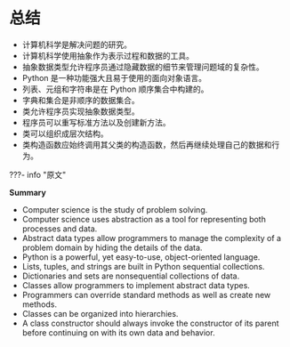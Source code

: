 # 总结

- 计算机科学是解决问题的研究。
- 计算机科学使用抽象作为表示过程和数据的工具。
- 抽象数据类型允许程序员通过隐藏数据的细节来管理问题域的复杂性。
- Python 是一种功能强大且易于使用的面向对象语言。
- 列表、元组和字符串是在 Python 顺序集合中构建的。
- 字典和集合是非顺序的数据集合。
- 类允许程序员实现抽象数据类型。
- 程序员可以重写标准方法以及创建新方法。
- 类可以组织成层次结构。
- 类构造函数应始终调用其父类的构造函数，然后再继续处理自己的数据和行为。

???- info "原文"

   **Summary**

   - Computer science is the study of problem solving.
   - Computer science uses abstraction as a tool for representing both processes and data.
   - Abstract data types allow programmers to manage the complexity of a problem domain by hiding the details of the data.
   - Python is a powerful, yet easy-to-use, object-oriented language.
   - Lists, tuples, and strings are built in Python sequential collections.
   - Dictionaries and sets are nonsequential collections of data.
   - Classes allow programmers to implement abstract data types.
   - Programmers can override standard methods as well as create new methods.
   - Classes can be organized into hierarchies.
   - A class constructor should always invoke the constructor of its parent before continuing on with its own data and behavior.

